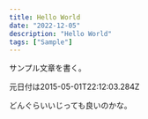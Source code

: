 ```yaml
---
title: Hello World
date: "2022-12-05"
description: "Hello World"
tags: ["Sample"]
---
```


サンプル文章を書く。

元日付は2015-05-01T22:12:03.284Z

どんぐらいいじっても良いのかな。
